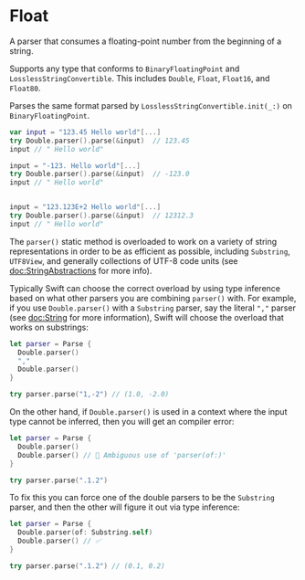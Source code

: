 # Float

A parser that consumes a floating-point number from the beginning of a string.

Supports any type that conforms to `BinaryFloatingPoint` and `LosslessStringConvertible`. This
includes `Double`, `Float`, `Float16`, and `Float80`.

Parses the same format parsed by `LosslessStringConvertible.init(_:)` on `BinaryFloatingPoint`.

```swift
var input = "123.45 Hello world"[...]
try Double.parser().parse(&input)  // 123.45
input // " Hello world"

input = "-123. Hello world"[...]
try Double.parser().parse(&input)  // -123.0
input // " Hello world"


input = "123.123E+2 Hello world"[...]
try Double.parser().parse(&input)  // 12312.3
input // " Hello world"
```

The `parser()` static method is overloaded to work on a variety of string representations in order
to be as efficient as possible, including `Substring`, `UTF8View`, and generally collections of
UTF-8 code units (see <doc:StringAbstractions> for more info).

Typically Swift can choose the correct overload by using type inference based on what other parsers
you are combining `parser()` with. For example, if you use `Double.parser()` with a `Substring`
parser, say the literal `","` parser (see <doc:String> for more information), Swift will choose the
overload that works on substrings:

```swift
let parser = Parse {
  Double.parser()
  ","
  Double.parser()
}

try parser.parse("1,-2") // (1.0, -2.0)
```

On the other hand, if `Double.parser()` is used in a context where the input type cannot be
inferred, then you will get an compiler error:

```swift
let parser = Parse {
  Double.parser()
  Double.parser() // 🛑 Ambiguous use of 'parser(of:)'
}

try parser.parse(".1.2")
```

To fix this you can force one of the double parsers to be the `Substring` parser, and then the
other will figure it out via type inference:

```swift
let parser = Parse {
  Double.parser(of: Substring.self)
  Double.parser() // ✅
}

try parser.parse(".1.2") // (0.1, 0.2)
```
